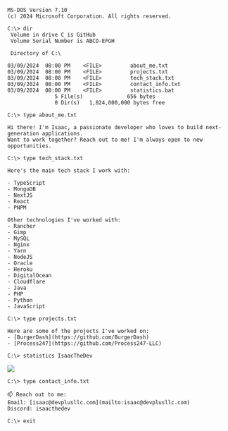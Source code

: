 ```
MS-DOS Version 7.10
(c) 2024 Microsoft Corporation. All rights reserved.
```

```
C:\> dir
 Volume in drive C is GitHub
 Volume Serial Number is ABCD-EFGH

 Directory of C:\

03/09/2024  08:00 PM    <FILE>         about_me.txt
03/09/2024  08:00 PM    <FILE>         projects.txt
03/09/2024  08:00 PM    <FILE>         tech_stack.txt
03/09/2024  08:00 PM    <FILE>         contact_info.txt
03/09/2024  08:00 PM    <FILE>         statistics.bat
               5 File(s)              656 bytes
               0 Dir(s)   1,024,000,000 bytes free
```

```
C:\> type about_me.txt

Hi there! I'm Isaac, a passionate developer who loves to build next-generation applications.
Want to work together? Reach out to me! I'm always open to new opportunities.
```

```
C:\> type tech_stack.txt

Here's the main tech stack I work with:

- TypeScript
- MongoDB
- NextJS
- React
- PNPM

Other technologies I've worked with:
- Rancher
- Gimp
- MySQL
- Nginx
- Yarn
- NodeJS
- Oracle
- Heroku
- DigitalOcean
- Cloudflare
- Java
- PHP
- Python
- JavaScript

```

```
C:\> type projects.txt

Here are some of the projects I've worked on:
- [BurgerDash](https://github.com/BurgerDash)
- [Process247](https://github.com/Process247-LLC)

```

```
C:\> statistics IsaacTheDev
```
![](https://github-readme-streak-stats.herokuapp.com/?user=IsaacTheDev&theme=transparent&hide_border=true&mode=weekly&sideNums=adbac7&currStreakNum=adbac7&ring=adbac7&stoke=adbac7&fire=adbac7&background=2d333b&border_radius=6&currStreakLabel=adbac7&sideLabels=adbac7&dates=adbac7&card_width=1200)

```
C:\> type contact_info.txt

📫 Reach out to me:
Email: [isaac@devplusllc.com](mailto:isaac@devplusllc.com)
Discord: isaacthedev
```

```
C:\> exit
```
